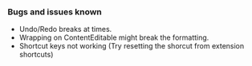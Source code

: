 ### Bugs and issues known

- Undo/Redo breaks at times.
- Wrapping on ContentEditable might break the formatting.
- Shortcut keys not working (Try resetting the shorcut from extension shortcuts)
